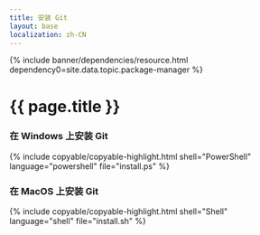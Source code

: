 ```yaml
---
title: 安装 Git
layout: base
localization: zh-CN
---
```


{% include banner/dependencies/resource.html
    dependency0=site.data.topic.package-manager
%}

# {{ page.title }}

### 在 Windows 上安装 Git

{% include copyable/copyable-highlight.html
    shell="PowerShell"
    language="powershell"
    file="install.ps"
%}

### 在 MacOS 上安装 Git

{% include copyable/copyable-highlight.html
    shell="Shell"
    language="shell"
    file="install.sh"
%}
